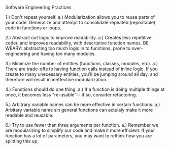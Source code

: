 Software Engineering Practices

1.) Don't repeat yourself.
	a.) Modularization allows you to reuse parts of your code. Generalize and attempt to consolidate repeated (repeatable) code in functions or loops.

2.) Abstract out logic to improve readability.
	a.) Creates less repetitive coder, and improves readability, with descriptive function names. BE WEARY: abstracting too much logic in to functions,
		  prone to over-engineering and having too many modules.

3.) Minimize the number of entities (functions, classes, modules, etc).
	a.) There are trade-offs to having function calls instead of inline logic. If you create to many unecessary entities, you'll be jumping around all day,
			and therefore will result in ineffective modularization.

4.) Functions should do one thing.
	a.) If a function is doing multiple things at once, it becomes less "re-usable"-- if so, consider refactoring.

5.) Arbitrary variable names can be more effective in certain functions.
	a.) Arbitary variable name sin general functions can actulaly make it more readable and reusable.

6.) Try to use fewer than three arguments per function.
	a.) Remember we are modularizing to simplify our code and make it more efficient. If your function has a lot of parameters, you may want to rethink how you 
			are splitting this up.
	
